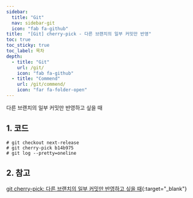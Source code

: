 ```yaml
---
sidebar:
  title: "Git"
  nav: sidebar-git
  icon: "fab fa-github"
title:  "[Git] cherry-pick - 다른 브랜치의 일부 커밋만 반영"
toc: true
toc_sticky: true
toc_label: 목차
depth: 
  - title: "Git"
    url: /git/
    icon: "fab fa-github"
  - title: "Commend"
    url: /git/commend/
    icon: "far fa-folder-open"
---
```

다른 브랜치의 일부 커밋만 반영하고 싶을 때

## 1. 코드
```
# git checkout next-release
# git cherry-pick b14b975
# git log --pretty=oneline
```

## 2. 참고
[<i class="fas fa-link"></i> git cherry-pick: 다른 브랜치의 일부 커밋만 반영하고 싶을 때](http://meetup.toast.com/posts/45){:target="_blank"}
